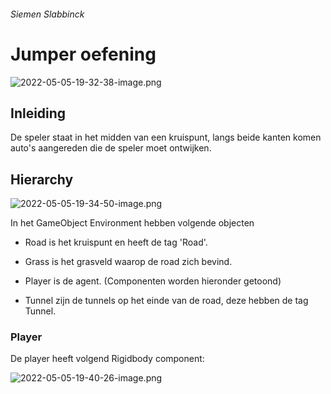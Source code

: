 ###### Siemen Slabbinck

# Jumper oefening

<img title="" src="file:///C:/Users/sieme/OneDrive/Documents/GitHub/jumper-assignment-SiemenSlabbinck/images/2022-05-05-19-32-38-image.png" alt="2022-05-05-19-32-38-image.png" data-align="left">

## Inleiding

De speler staat in het midden van een kruispunt, langs beide kanten komen auto's aangereden die de speler moet ontwijken.

## Hierarchy

![2022-05-05-19-34-50-image.png](C:\Users\sieme\OneDrive\Documents\GitHub\jumper-assignment-SiemenSlabbinck\images\2022-05-05-19-34-50-image.png)



In het GameObject Environment hebben volgende objecten

- Road is het kruispunt en heeft de tag 'Road'.

- Grass is het grasveld waarop de road zich bevind.

- Player is de agent. (Componenten worden hieronder getoond)

- Tunnel zijn de tunnels op het einde van de road, deze hebben de tag Tunnel.

### Player

De player heeft volgend Rigidbody component:

![2022-05-05-19-40-26-image.png](C:\Users\sieme\OneDrive\Documents\GitHub\jumper-assignment-SiemenSlabbinck\images\2022-05-05-19-40-26-image.png)




